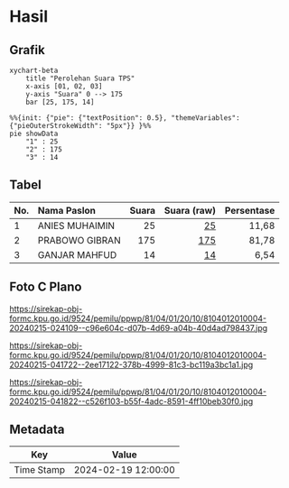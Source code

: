 # Hasil

## Grafik

```mermaid
xychart-beta
    title "Perolehan Suara TPS"
    x-axis [01, 02, 03]
    y-axis "Suara" 0 --> 175
    bar [25, 175, 14]
```

```mermaid
%%{init: {"pie": {"textPosition": 0.5}, "themeVariables": {"pieOuterStrokeWidth": "5px"}} }%%
pie showData
    "1" : 25
    "2" : 175
    "3" : 14
```

## Tabel

| No. | Nama Paslon    | Suara | Suara (raw) | Persentase |
|:--- |:-------------- | -----:| -----------:| ----------:|
| 1   | ANIES MUHAIMIN | 25    | [25][p-1]   | 11,68      |
| 2   | PRABOWO GIBRAN | 175   | [175][p-2]  | 81,78      |
| 3   | GANJAR MAHFUD  | 14    | [14][p-3]   | 6,54       |


[p-1]: https://github.com/gigit-pemilu/pemilu-2024-81-maluku/blob/main/pilpres/hitung-suara/sub/81-maluku/sub/04-buru/sub/01-namlea/sub/2010-jamilu/sub/004-tps/sub/paslon-1.txt
[p-2]: https://github.com/gigit-pemilu/pemilu-2024-81-maluku/blob/main/pilpres/hitung-suara/sub/81-maluku/sub/04-buru/sub/01-namlea/sub/2010-jamilu/sub/004-tps/sub/paslon-2.txt
[p-3]: https://github.com/gigit-pemilu/pemilu-2024-81-maluku/blob/main/pilpres/hitung-suara/sub/81-maluku/sub/04-buru/sub/01-namlea/sub/2010-jamilu/sub/004-tps/sub/paslon-3.txt

## Foto C Plano

https://sirekap-obj-formc.kpu.go.id/9524/pemilu/ppwp/81/04/01/20/10/8104012010004-20240215-024109--c96e604c-d07b-4d69-a04b-40d4ad798437.jpg

https://sirekap-obj-formc.kpu.go.id/9524/pemilu/ppwp/81/04/01/20/10/8104012010004-20240215-041722--2ee17122-378b-4999-81c3-bc119a3bc1a1.jpg

https://sirekap-obj-formc.kpu.go.id/9524/pemilu/ppwp/81/04/01/20/10/8104012010004-20240215-041822--c526f103-b55f-4adc-8591-4ff10beb30f0.jpg


## Metadata

| Key        | Value               |
| ---------- | ------------------- |
| Time Stamp | 2024-02-19 12:00:00 |



